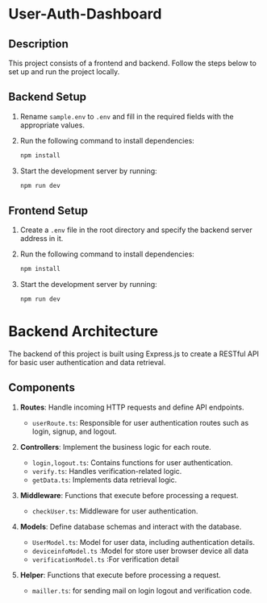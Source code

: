 # User-Auth-Dashboard

## Description

This project consists of a frontend and backend. Follow the steps below to set up and run the project locally.

## Backend Setup

1. Rename `sample.env` to `.env` and fill in the required fields with the appropriate values.
2. Run the following command to install dependencies:

    ```bash
    npm install
    ```

3. Start the development server by running:

    ```bash
    npm run dev
    ```

## Frontend Setup

1. Create a `.env` file in the root directory and specify the backend server address in it.
2. Run the following command to install dependencies:

    ```bash
    npm install
    ```

3. Start the development server by running:

    ```bash
    npm run dev
    ```



# Backend Architecture

The backend of this project is built using Express.js to create a RESTful API for basic user authentication and data retrieval.

## Components

1. **Routes**: Handle incoming HTTP requests and define API endpoints.
   - `userRoute.ts`: Responsible for user authentication routes such as login, signup, and logout.

2. **Controllers**: Implement the business logic for each route.
   - `login,logout.ts`: Contains functions for user authentication.
   - `verify.ts`: Handles verification-related logic.
   - `getData.ts`: Implements data retrieval logic.

3. **Middleware**: Functions that execute before processing a request.
   - `checkUser.ts`: Middleware for user authentication.
   

4. **Models**: Define database schemas and interact with the database.
   - `UserModel.ts`: Model for user data, including authentication details.
   - `deviceinfoModel.ts` :Model for store user browser device all data
   - `verificationModel.ts` :For verification detail 
5. **Helper**: Functions that execute before processing a request.
   - `mailler.ts`: for sending mail on login logout and verification code.
   